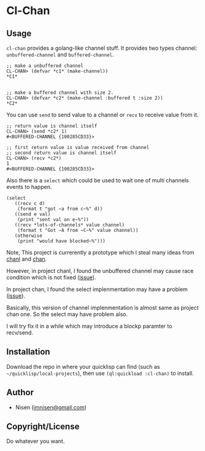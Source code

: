 

# Cl-Chan


## Usage

`cl-chan` provides a golang-like channel stuff. It provides two types channel: `unbuffered-channel` and `buffered-channel`. 

    ;; make a unbuffered channel
    CL-CHAN> (defvar *c1* (make-channel))
    *C1*
    
    
    ;; make a buffered channel with size 2.
    CL-CHAN> (defvar *c2* (make-channel :buffered t :size 2))
    *C2*

You can use `send` to send value to a channel or `recv` to receive value from it.

    ;; return value is channel itself
    CL-CHAN> (send *c2* 1)
    #<BUFFERED-CHANNEL {100285CD33}>
    
    ;; first return value is value received from channel
    ;; second return value is channel itself
    CL-CHAN> (recv *c2*)
    1
    #<BUFFERED-CHANNEL {100285CD33}>

Also there is a `select` which could be used to wait one of multi channels events to happen.

    
    (select
       ((recv c d)
        (format t "got ~a from c~%" d))
       ((send e val)
        (print "sent val on e~%"))
       ((recv *lots-of-channels* value channel)
        (format t "Got ~A from ~C~%" value channel))
       (otherwise
        (print "would have blocked~%")))

Note, This project is currerently a prototype which I steal many ideas from [chanl](https://github.com/zkat/chanl) and [chan](https://github.com/tylertreat/chan).

However, in project chanl, I found the unbuffered channel may cause race condition which is not fixed ([issue](https://github.com/zkat/chanl/issues/13)).

In project chan, I found the select implenmentation may have a problem ([issue](https://github.com/tylertreat/chan/issues/26)).

Basically, this version of channel implenmentation is almost same as project chan one. So the select may have problem also.

I will try fix it in a while which may introduce a blockp paramter to recv/send.


## Installation

Download the repo in where your quicklisp can find (such as `~/quicklisp/local-projects`), then use `(ql:quickload :cl-chan)` to install.


## Author

-   Nisen (imnisen@gmail.com)


## Copyright/License

Do whatever you want.

